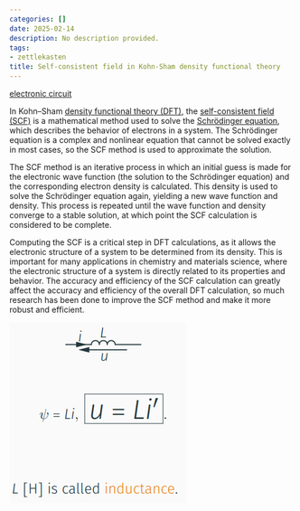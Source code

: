 ```yaml
---
categories: []
date: 2025-02-14
description: No description provided.
tags:
- zettlekasten
title: Self-consistent field in Kohn-Sham density functional theory
---
```


[electronic circuit](electronic%20circuit)

In Kohn–Sham [density functional theory (DFT)](density%20functional%20theory%20(DFT)), the [self-consistent field (SCF)](self-consistent%20field%20(SCF)) is a mathematical method used to solve the [Schrödinger equation](Schrödinger%20equation), which describes the behavior of electrons in a system. The Schrödinger equation is a complex and nonlinear equation that cannot be solved exactly in most cases, so the SCF method is used to approximate the solution.

The SCF method is an iterative process in which an initial guess is made for the electronic wave function (the solution to the Schrödinger equation) and the corresponding electron density is calculated. This density is used to solve the Schrödinger equation again, yielding a new wave function and density. This process is repeated until the wave function and density converge to a stable solution, at which point the SCF calculation is considered to be complete.

Computing the SCF is a critical step in DFT calculations, as it allows the electronic structure of a system to be determined from its density. This is important for many applications in chemistry and materials science, where the electronic structure of a system is directly related to its properties and behavior. The accuracy and efficiency of the SCF calculation can greatly affect the accuracy and efficiency of the overall DFT calculation, so much research has been done to improve the SCF method and make it more robust and efficient.

![Pasted image 20221027204249](attachments/Pasted%20image%2020221027204249.png)